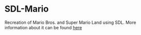 # SDL-Mario

Recreation of Mario Bros. and Super Mario Land using SDL. More information about it can be found [here](https://daniel-marker.github.io/mario.html)
